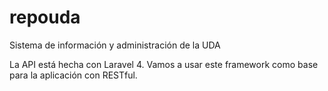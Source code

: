 repouda
=======

Sistema de información y administración de la UDA

La API está hecha con Laravel 4. Vamos a usar este framework como base para la aplicación con RESTful.

